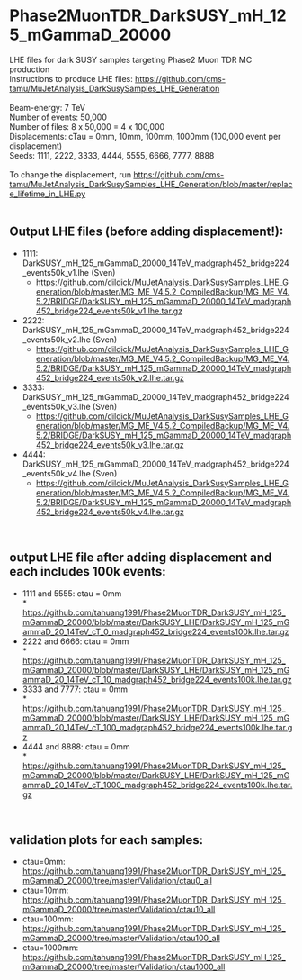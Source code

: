 # Phase2MuonTDR_DarkSUSY_mH_125_mGammaD_20000
LHE files for dark SUSY samples targeting Phase2 Muon TDR MC production
 <BR>
Instructions to produce LHE files: https://github.com/cms-tamu/MuJetAnalysis_DarkSusySamples_LHE_Generation <BR>
 <BR>
Beam-energy: 7 TeV <BR>
Number of events: 50,000 <BR>
Number of files: 8 x 50,000 = 4 x 100,000 <BR>
Displacements: cTau = 0mm, 10mm, 100mm, 1000mm (100,000 event per displacement) <BR>
Seeds: 1111, 2222, 3333, 4444, 5555, 6666, 7777, 8888 <BR>
 <BR>
To change the displacement, run https://github.com/cms-tamu/MuJetAnalysis_DarkSusySamples_LHE_Generation/blob/master/replace_lifetime_in_LHE.py <BR>
<BR>

## Output LHE files (before adding displacement!): <BR>
   * 1111: DarkSUSY_mH_125_mGammaD_20000_14TeV_madgraph452_bridge224_events50k_v1.lhe (Sven) <BR>
      * https://github.com/dildick/MuJetAnalysis_DarkSusySamples_LHE_Generation/blob/master/MG_ME_V4.5.2_CompiledBackup/MG_ME_V4.5.2/BRIDGE/DarkSUSY_mH_125_mGammaD_20000_14TeV_madgraph452_bridge224_events50k_v1.lhe.tar.gz
   * 2222: DarkSUSY_mH_125_mGammaD_20000_14TeV_madgraph452_bridge224_events50k_v2.lhe (Sven) <BR>
      * https://github.com/dildick/MuJetAnalysis_DarkSusySamples_LHE_Generation/blob/master/MG_ME_V4.5.2_CompiledBackup/MG_ME_V4.5.2/BRIDGE/DarkSUSY_mH_125_mGammaD_20000_14TeV_madgraph452_bridge224_events50k_v2.lhe.tar.gz
   * 3333: DarkSUSY_mH_125_mGammaD_20000_14TeV_madgraph452_bridge224_events50k_v3.lhe (Sven) <BR>
      * https://github.com/dildick/MuJetAnalysis_DarkSusySamples_LHE_Generation/blob/master/MG_ME_V4.5.2_CompiledBackup/MG_ME_V4.5.2/BRIDGE/DarkSUSY_mH_125_mGammaD_20000_14TeV_madgraph452_bridge224_events50k_v3.lhe.tar.gz
   * 4444: DarkSUSY_mH_125_mGammaD_20000_14TeV_madgraph452_bridge224_events50k_v4.lhe (Sven) <BR>
      * https://github.com/dildick/MuJetAnalysis_DarkSusySamples_LHE_Generation/blob/master/MG_ME_V4.5.2_CompiledBackup/MG_ME_V4.5.2/BRIDGE/DarkSUSY_mH_125_mGammaD_20000_14TeV_madgraph452_bridge224_events50k_v4.lhe.tar.gz
<BR>

## output LHE file after adding displacement and each includes 100k events: <BR>
   * 1111 and 5555: ctau = 0mm <BR>
	* https://github.com/tahuang1991/Phase2MuonTDR_DarkSUSY_mH_125_mGammaD_20000/blob/master/DarkSUSY_LHE/DarkSUSY_mH_125_mGammaD_20_14TeV_cT_0_madgraph452_bridge224_events100k.lhe.tar.gz
   * 2222 and 6666: ctau = 0mm <BR>
	* https://github.com/tahuang1991/Phase2MuonTDR_DarkSUSY_mH_125_mGammaD_20000/blob/master/DarkSUSY_LHE/DarkSUSY_mH_125_mGammaD_20_14TeV_cT_10_madgraph452_bridge224_events100k.lhe.tar.gz
   * 3333 and 7777: ctau = 0mm <BR>
	* https://github.com/tahuang1991/Phase2MuonTDR_DarkSUSY_mH_125_mGammaD_20000/blob/master/DarkSUSY_LHE/DarkSUSY_mH_125_mGammaD_20_14TeV_cT_100_madgraph452_bridge224_events100k.lhe.tar.gz
   * 4444 and 8888: ctau = 0mm <BR>
	* https://github.com/tahuang1991/Phase2MuonTDR_DarkSUSY_mH_125_mGammaD_20000/blob/master/DarkSUSY_LHE/DarkSUSY_mH_125_mGammaD_20_14TeV_cT_1000_madgraph452_bridge224_events100k.lhe.tar.gz
<BR>

## validation plots for each samples: <BR>
  * ctau=0mm: https://github.com/tahuang1991/Phase2MuonTDR_DarkSUSY_mH_125_mGammaD_20000/tree/master/Validation/ctau0_all
  * ctau=10mm: https://github.com/tahuang1991/Phase2MuonTDR_DarkSUSY_mH_125_mGammaD_20000/tree/master/Validation/ctau10_all
  * ctau=100mm: https://github.com/tahuang1991/Phase2MuonTDR_DarkSUSY_mH_125_mGammaD_20000/tree/master/Validation/ctau100_all
  * ctau=1000mm: https://github.com/tahuang1991/Phase2MuonTDR_DarkSUSY_mH_125_mGammaD_20000/tree/master/Validation/ctau1000_all
	

